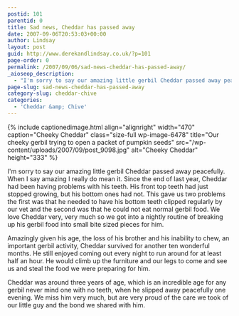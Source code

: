 ```yaml
---
postid: 101
parentid: 0
title: Sad news, Cheddar has passed away
date: 2007-09-06T20:53:03+00:00
author: Lindsay
layout: post
guid: http://www.derekandlindsay.co.uk/?p=101
page-order: 0
permalink: /2007/09/06/sad-news-cheddar-has-passed-away/
_aioseop_description:
  - "I'm sorry to say our amazing little gerbil Cheddar passed away peacefully. When I say amazing I really do mean it. Since the end of last year, Cheddar had been having problems with his teeth."
page-slug: sad-news-cheddar-has-passed-away
category-slug: cheddar-chive
categories:
  - 'Cheddar &amp; Chive'
---
```

{% include captionedimage.html align="alignright" width="470" caption="Cheeky Cheddar" class="size-full wp-image-6478" title="Our cheeky gerbil trying to open a packet of pumpkin seeds" src="/wp-content/uploads/2007/09/post_9098.jpg" alt="Cheeky Cheddar" height="333" %} 

I'm sorry to say our amazing little gerbil Cheddar passed away peacefully. When I say amazing I really do mean it. Since the end of last year, Cheddar had been having problems with his teeth. His front top teeth had just stopped growing, but his bottom ones had not. This gave us two problems the first was that he needed to have his bottom teeth clipped regularly by our vet and the second was that he could not eat normal gerbil food. We love Cheddar very, very much so we got into a nightly routine of breaking up his gerbil food into small bite sized pieces for him.

Amazingly given his age, the loss of his brother and his inability to chew, an important gerbil activity, Cheddar survived for another ten wonderful months. He still enjoyed coming out every night to run around for at least half an hour. He would climb up the furniture and our legs to come and see us and steal the food we were preparing for him.

Cheddar was around three years of age, which is an incredible age for any gerbil never mind one with no teeth, when he slipped away peacefully one evening. We miss him very much, but are very proud of the care we took of our little guy and the bond we shared with him.
